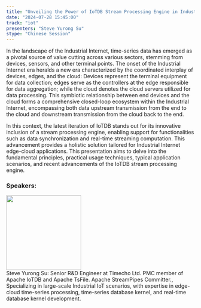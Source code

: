 ```yaml
---
title: "Unveiling the Power of IoTDB Stream Processing Engine in Industrial IoT Edge-Cloud Applications"
date: "2024-07-28 15:45:00" 
track: "iot"
presenters: "Steve Yurong Su"
stype: "Chinese Session"
---
```

In the landscape of the Industrial Internet, time-series data has emerged as a pivotal source of value cutting across various sectors, stemming from devices, sensors, and other terminal points. The onset of the Industrial Internet era heralds a new era characterized by the coordinated interplay of devices, edges, and the cloud: Devices represent the terminal equipment for data collection; edges serve as the controllers at the edge responsible for data aggregation; while the cloud denotes the cloud servers utilized for data processing. This symbiotic relationship between end devices and the cloud forms a comprehensive closed-loop ecosystem within the Industrial Internet, encompassing both data upstream transmission from the end to the cloud and downstream transmission from the cloud back to the end.

In this context, the latest iteration of IoTDB stands out for its innovative inclusion of a stream processing engine, enabling support for functionalities such as data synchronization and real-time streaming computation. This advancement provides a holistic solution tailored for Industrial Internet edge-cloud applications. This presentation aims to delve into the fundamental principles, practical usage techniques, typical application scenarios, and recent advancements of the IoTDB stream processing engine.
 ### Speakers: 
 <img src="https://sessionize.com/image/ef4e-400o400o1-SYLyt3ABRKmKXPYcryFha5.jpg" width="200" /><br>Steve Yurong Su: Senior R&D Engineer at Timecho Ltd. PMC member of Apache IoTDB and Apache TsFile. Apache StreamPipes Committer., Specializing in large-scale Industrial IoT scenarios, with expertise in edge-cloud time-series processing, time-series database kernel, and real-time database kernel development.
 <br><br>